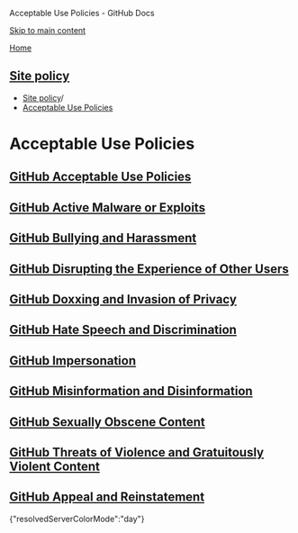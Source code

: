 Acceptable Use Policies - GitHub Docs

[Skip to main content](#main-content)

[Home](/en)

[Site policy](/en/site-policy)
----------

* [Site policy](/en/site-policy)/
* [Acceptable Use Policies](/en/site-policy/acceptable-use-policies)

Acceptable Use Policies
==========

[GitHub Acceptable Use Policies](/en/site-policy/acceptable-use-policies/github-acceptable-use-policies)
----------

[GitHub Active Malware or Exploits](/en/site-policy/acceptable-use-policies/github-active-malware-or-exploits)
----------

[GitHub Bullying and Harassment](/en/site-policy/acceptable-use-policies/github-bullying-and-harassment)
----------

[GitHub Disrupting the Experience of Other Users](/en/site-policy/acceptable-use-policies/github-disrupting-the-experience-of-other-users)
----------

[GitHub Doxxing and Invasion of Privacy](/en/site-policy/acceptable-use-policies/github-doxxing-and-invasion-of-privacy)
----------

[GitHub Hate Speech and Discrimination](/en/site-policy/acceptable-use-policies/github-hate-speech-and-discrimination)
----------

[GitHub Impersonation](/en/site-policy/acceptable-use-policies/github-impersonation)
----------

[GitHub Misinformation and Disinformation](/en/site-policy/acceptable-use-policies/github-misinformation-and-disinformation)
----------

[GitHub Sexually Obscene Content](/en/site-policy/acceptable-use-policies/github-sexually-obscene-content)
----------

[GitHub Threats of Violence and Gratuitously Violent Content](/en/site-policy/acceptable-use-policies/github-threats-of-violence-and-gratuitously-violent-content)
----------

[GitHub Appeal and Reinstatement](/en/site-policy/acceptable-use-policies/github-appeal-and-reinstatement)
----------

{"resolvedServerColorMode":"day"}
